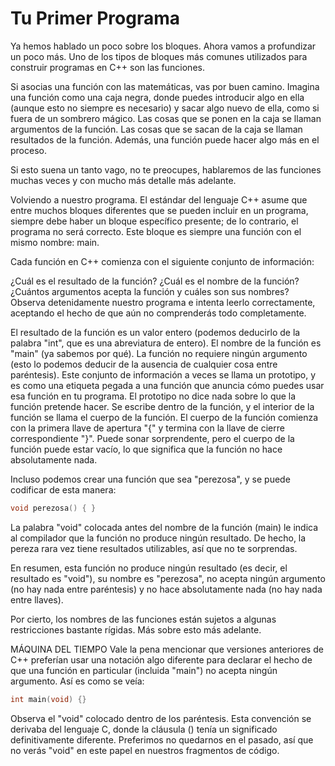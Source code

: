 # Tu Primer Programa

Ya hemos hablado un poco sobre los bloques. Ahora vamos a profundizar un poco más. Uno de los tipos de bloques más comunes utilizados para construir programas en C++ son las funciones.

Si asocias una función con las matemáticas, vas por buen camino. Imagina una función como una caja negra, donde puedes introducir algo en ella (aunque esto no siempre es necesario) y sacar algo nuevo de ella, como si fuera de un sombrero mágico. Las cosas que se ponen en la caja se llaman argumentos de la función. Las cosas que se sacan de la caja se llaman resultados de la función. Además, una función puede hacer algo más en el proceso.

Si esto suena un tanto vago, no te preocupes, hablaremos de las funciones muchas veces y con mucho más detalle más adelante.

Volviendo a nuestro programa. El estándar del lenguaje C++ asume que entre muchos bloques diferentes que se pueden incluir en un programa, siempre debe haber un bloque específico presente; de lo contrario, el programa no será correcto. Este bloque es siempre una función con el mismo nombre: main.

Cada función en C++ comienza con el siguiente conjunto de información:

¿Cuál es el resultado de la función?
¿Cuál es el nombre de la función?
¿Cuántos argumentos acepta la función y cuáles son sus nombres?
Observa detenidamente nuestro programa e intenta leerlo correctamente, aceptando el hecho de que aún no comprenderás todo completamente.

El resultado de la función es un valor entero (podemos deducirlo de la palabra "int", que es una abreviatura de entero).
El nombre de la función es "main" (ya sabemos por qué).
La función no requiere ningún argumento (esto lo podemos deducir de la ausencia de cualquier cosa entre paréntesis).
Este conjunto de información a veces se llama un prototipo, y es como una etiqueta pegada a una función que anuncia cómo puedes usar esa función en tu programa. El prototipo no dice nada sobre lo que la función pretende hacer. Se escribe dentro de la función, y el interior de la función se llama el cuerpo de la función. El cuerpo de la función comienza con la primera llave de apertura "{" y termina con la llave de cierre correspondiente "}". Puede sonar sorprendente, pero el cuerpo de la función puede estar vacío, lo que significa que la función no hace absolutamente nada.

Incluso podemos crear una función que sea "perezosa", y se puede codificar de esta manera:

```cpp
void perezosa() { }
```

La palabra "void" colocada antes del nombre de la función (main) le indica al compilador que la función no produce ningún resultado. De hecho, la pereza rara vez tiene resultados utilizables, así que no te sorprendas.

En resumen, esta función no produce ningún resultado (es decir, el resultado es "void"), su nombre es "perezosa", no acepta ningún argumento (no hay nada entre paréntesis) y no hace absolutamente nada (no hay nada entre llaves).

Por cierto, los nombres de las funciones están sujetos a algunas restricciones bastante rígidas. Más sobre esto más adelante.

MÁQUINA DEL TIEMPO
Vale la pena mencionar que versiones anteriores de C++ preferían usar una notación algo diferente para declarar el hecho de que una función en particular (incluida "main") no acepta ningún argumento. Así es como se veía:

```cpp
int main(void) {}
```

Observa el "void" colocado dentro de los paréntesis. Esta convención se derivaba del lenguaje C, donde la cláusula () tenía un significado definitivamente diferente. Preferimos no quedarnos en el pasado, así que no verás "void" en este papel en nuestros fragmentos de código.